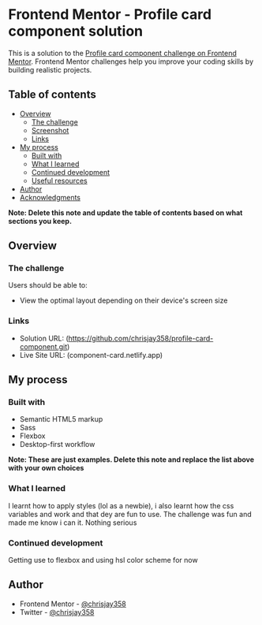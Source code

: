 # Frontend Mentor - Profile card component solution

This is a solution to the [Profile card component challenge on Frontend Mentor](https://www.frontendmentor.io/challenges/profile-card-component-cfArpWshJ). Frontend Mentor challenges help you improve your coding skills by building realistic projects.

## Table of contents

- [Overview](#overview)
  - [The challenge](#the-challenge)
  - [Screenshot](#screenshot)
  - [Links](#links)
- [My process](#my-process)
  - [Built with](#built-with)
  - [What I learned](#what-i-learned)
  - [Continued development](#continued-development)
  - [Useful resources](#useful-resources)
- [Author](#author)
- [Acknowledgments](#acknowledgments)

**Note: Delete this note and update the table of contents based on what sections you keep.**

## Overview

### The challenge

Users should be able to:

- View the optimal layout depending on their device's screen size

### Links

- Solution URL: (https://github.com/chrisjay358/profile-card-component.git)
- Live Site URL: (component-card.netlify.app)

## My process

### Built with

- Semantic HTML5 markup
- Sass
- Flexbox
- Desktop-first workflow

**Note: These are just examples. Delete this note and replace the list above with your own choices**

### What I learned

I learnt how to apply styles (lol as a newbie), i also learnt how the css variables and work and that dey are fun to use. The challenge was fun and made me know i can it. Nothing serious

### Continued development

Getting use to flexbox and using hsl color scheme for now

## Author

- Frontend Mentor - [@chrisjay358](https://www.frontendmentor.io/profile/chrisjay358)
- Twitter - [@chrisjay358](https://www.twitter.com/chrisjay358)

